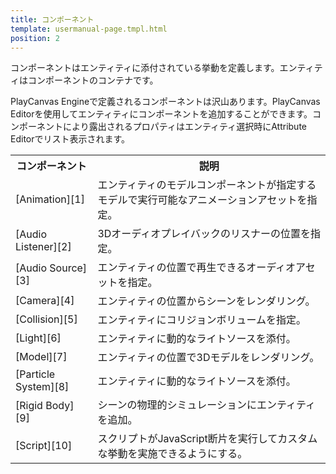 ```yaml
---
title: コンポーネント
template: usermanual-page.tmpl.html
position: 2
---
```


コンポーネントはエンティティに添付されている挙動を定義します。エンティティはコンポーネントのコンテナです。

PlayCanvas Engineで定義されるコンポーネントは沢山あります。PlayCanvas Editorを使用してエンティティにコンポーネントを追加することができます。コンポーネントにより露出されるプロパティはエンティティ選択時にAttribute Editorでリスト表示されます。

<table class="table table-striped">
    <tbody>
        <tr>
            <th>コンポーネント</th>
            <th>説明</th>
        </tr>
    <tr>
        <td>[Animation][1]</td>
        <td>エンティティのモデルコンポーネントが指定するモデルで実行可能なアニメーションアセットを指定。</td>
    </tr>
    <tr>
        <td>[Audio Listener][2]</td>
        <td>3Dオーディオプレイバックのリスナーの位置を指定。</td>
    </tr>
    <tr>
        <td>[Audio Source][3]</td>
        <td>エンティティの位置で再生できるオーディオアセットを指定。</td>
    </tr>
    <tr>
        <td>[Camera][4]</td>
        <td>エンティティの位置からシーンをレンダリング。</td>
    </tr>
    <tr>
        <td>[Collision][5]</td>
        <td>エンティティにコリジョンボリュームを指定。</td>
    </tr>
    <tr>
        <td>[Light][6]</td>
        <td>エンティティに動的なライトソースを添付。</td>
    </tr>
    <tr>
        <td>[Model][7]</td>
        <td>エンティティの位置で3Dモデルをレンダリング。</td>
    </tr>
    <tr>
        <td>[Particle System][8]</td>
        <td>エンティティに動的なライトソースを添付。</td>
    </tr>
    <tr>
        <td>[Rigid Body][9]</td>
        <td>シーンの物理的シミュレーションにエンティティを追加。</td>
    </tr>
    <tr>
        <td>[Script][10]</td>
        <td>スクリプトがJavaScript断片を実行してカスタムな挙動を実施できるようにする。</td>
    </tr>
</tbody></table>

[1]: /user-manual/packs/components/animation
[2]: /user-manual/packs/components/audiolistener
[3]: /user-manual/packs/components/audiosource
[4]: /user-manual/packs/components/camera
[5]: /user-manual/packs/components/collision
[6]: /user-manual/packs/components/light
[7]: /user-manual/packs/components/model
[8]: /user-manual/packs/components/particlesystem
[9]: /user-manual/packs/components/rigidbody
[10]: /user-manual/packs/components/script

